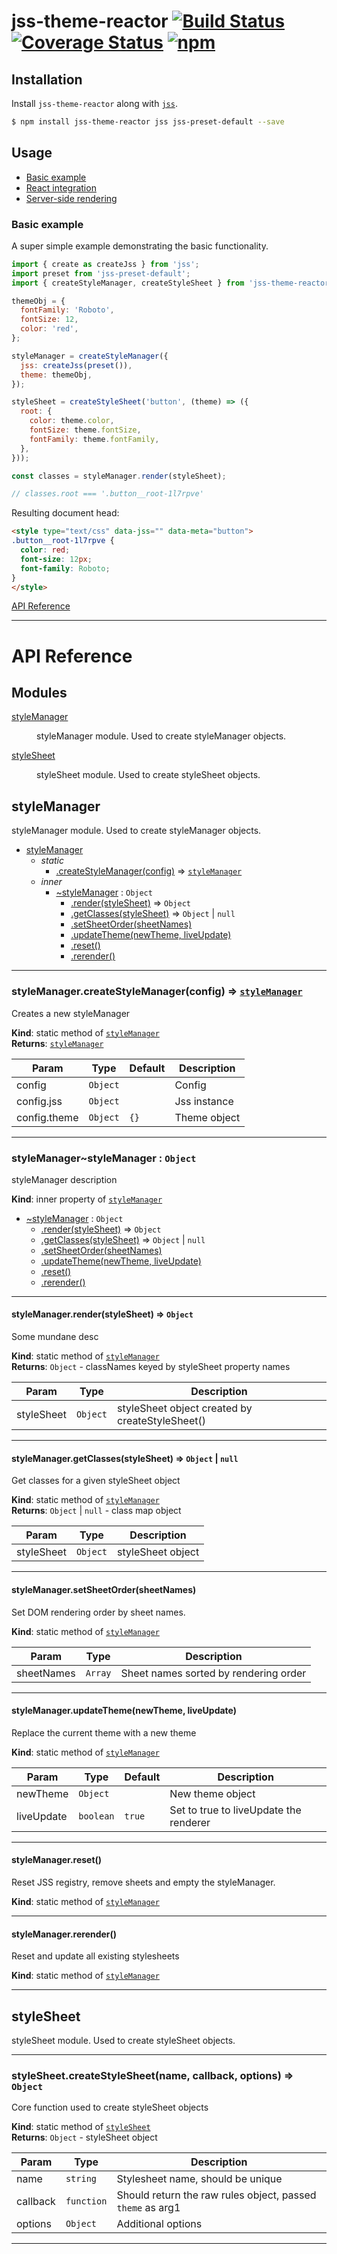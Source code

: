 # jss-theme-reactor [![Build Status](https://img.shields.io/circleci/project/nathanmarks/jss-theme-reactor/master.svg?style=flat-square)](https://circleci.com/gh/nathanmarks/jss-theme-reactor) [![Coverage Status](https://img.shields.io/coveralls/nathanmarks/jss-theme-reactor/master.svg?style=flat-square)](https://coveralls.io/github/nathanmarks/jss-theme-reactor) [![npm](https://img.shields.io/npm/v/jss-theme-reactor.svg?style=flat-square)](https://www.npmjs.com/package/jss-theme-reactor)

## Installation

Install `jss-theme-reactor` along with [`jss`](https://github.com/cssinjs/jss).

```bash
$ npm install jss-theme-reactor jss jss-preset-default --save
```

## Usage

- [Basic example](#basic-example)
- [React integration](#react-integration)
- [Server-side rendering](#server-side-rendering)

### Basic example

A super simple example demonstrating the basic functionality.

```javascript
import { create as createJss } from 'jss';
import preset from 'jss-preset-default';
import { createStyleManager, createStyleSheet } from 'jss-theme-reactor';

themeObj = {
  fontFamily: 'Roboto',
  fontSize: 12,
  color: 'red',
};

styleManager = createStyleManager({
  jss: createJss(preset()),
  theme: themeObj,
});

styleSheet = createStyleSheet('button', (theme) => ({
  root: {
    color: theme.color,
    fontSize: theme.fontSize,
    fontFamily: theme.fontFamily,
  },
}));

const classes = styleManager.render(styleSheet);

// classes.root === '.button__root-1l7rpve'
```

Resulting document head:

```html
<style type="text/css" data-jss="" data-meta="button">
.button__root-1l7rpve {
  color: red;
  font-size: 12px;
  font-family: Roboto;
}
</style>
```

[API Reference](#api-reference)

---

# API Reference

## Modules

<dl>
<dt><a href="#module_styleManager">styleManager</a></dt>
<dd><p>styleManager module. Used to create styleManager objects.</p>
</dd>
<dt><a href="#module_styleSheet">styleSheet</a></dt>
<dd><p>styleSheet module. Used to create styleSheet objects.</p>
</dd>
</dl>

<a name="module_styleManager"></a>

## styleManager
styleManager module. Used to create styleManager objects.



* [styleManager](#module_styleManager)
    * _static_
        * [.createStyleManager(config)](#module_styleManager.createStyleManager) ⇒ <code>[styleManager](#module_styleManager..styleManager)</code>
    * _inner_
        * [~styleManager](#module_styleManager..styleManager) : <code>Object</code>
            * [.render(styleSheet)](#module_styleManager..styleManager.render) ⇒ <code>Object</code>
            * [.getClasses(styleSheet)](#module_styleManager..styleManager.getClasses) ⇒ <code>Object</code> &#124; <code>null</code>
            * [.setSheetOrder(sheetNames)](#module_styleManager..styleManager.setSheetOrder)
            * [.updateTheme(newTheme, liveUpdate)](#module_styleManager..styleManager.updateTheme)
            * [.reset()](#module_styleManager..styleManager.reset)
            * [.rerender()](#module_styleManager..styleManager.rerender)


-----

<a name="module_styleManager.createStyleManager"></a>

### styleManager.createStyleManager(config) ⇒ <code>[styleManager](#module_styleManager..styleManager)</code>
Creates a new styleManager

**Kind**: static method of <code>[styleManager](#module_styleManager)</code>  
**Returns**: <code>[styleManager](#module_styleManager..styleManager)</code>  

| Param | Type | Default | Description |
| --- | --- | --- | --- |
| config | <code>Object</code> |  | Config |
| config.jss | <code>Object</code> |  | Jss instance |
| config.theme | <code>Object</code> | <code>{}</code> | Theme object |


-----

<a name="module_styleManager..styleManager"></a>

### styleManager~styleManager : <code>Object</code>
styleManager description

**Kind**: inner property of <code>[styleManager](#module_styleManager)</code>  


* [~styleManager](#module_styleManager..styleManager) : <code>Object</code>
    * [.render(styleSheet)](#module_styleManager..styleManager.render) ⇒ <code>Object</code>
    * [.getClasses(styleSheet)](#module_styleManager..styleManager.getClasses) ⇒ <code>Object</code> &#124; <code>null</code>
    * [.setSheetOrder(sheetNames)](#module_styleManager..styleManager.setSheetOrder)
    * [.updateTheme(newTheme, liveUpdate)](#module_styleManager..styleManager.updateTheme)
    * [.reset()](#module_styleManager..styleManager.reset)
    * [.rerender()](#module_styleManager..styleManager.rerender)


-----

<a name="module_styleManager..styleManager.render"></a>

#### styleManager.render(styleSheet) ⇒ <code>Object</code>
Some mundane desc

**Kind**: static method of <code>[styleManager](#module_styleManager..styleManager)</code>  
**Returns**: <code>Object</code> - classNames keyed by styleSheet property names  

| Param | Type | Description |
| --- | --- | --- |
| styleSheet | <code>Object</code> | styleSheet object created by createStyleSheet() |


-----

<a name="module_styleManager..styleManager.getClasses"></a>

#### styleManager.getClasses(styleSheet) ⇒ <code>Object</code> &#124; <code>null</code>
Get classes for a given styleSheet object

**Kind**: static method of <code>[styleManager](#module_styleManager..styleManager)</code>  
**Returns**: <code>Object</code> &#124; <code>null</code> - class map object  

| Param | Type | Description |
| --- | --- | --- |
| styleSheet | <code>Object</code> | styleSheet object |


-----

<a name="module_styleManager..styleManager.setSheetOrder"></a>

#### styleManager.setSheetOrder(sheetNames)
Set DOM rendering order by sheet names.

**Kind**: static method of <code>[styleManager](#module_styleManager..styleManager)</code>  


| Param | Type | Description |
| --- | --- | --- |
| sheetNames | <code>Array</code> | Sheet names sorted by rendering order |


-----

<a name="module_styleManager..styleManager.updateTheme"></a>

#### styleManager.updateTheme(newTheme, liveUpdate)
Replace the current theme with a new theme

**Kind**: static method of <code>[styleManager](#module_styleManager..styleManager)</code>  


| Param | Type | Default | Description |
| --- | --- | --- | --- |
| newTheme | <code>Object</code> |  | New theme object |
| liveUpdate | <code>boolean</code> | <code>true</code> | Set to true to liveUpdate the renderer |


-----

<a name="module_styleManager..styleManager.reset"></a>

#### styleManager.reset()
Reset JSS registry, remove sheets and empty the styleManager.

**Kind**: static method of <code>[styleManager](#module_styleManager..styleManager)</code>  


-----

<a name="module_styleManager..styleManager.rerender"></a>

#### styleManager.rerender()
Reset and update all existing stylesheets

**Kind**: static method of <code>[styleManager](#module_styleManager..styleManager)</code>  


-----

<a name="module_styleSheet"></a>

## styleSheet
styleSheet module. Used to create styleSheet objects.



-----

<a name="module_styleSheet.createStyleSheet"></a>

### styleSheet.createStyleSheet(name, callback, options) ⇒ <code>Object</code>
Core function used to create styleSheet objects

**Kind**: static method of <code>[styleSheet](#module_styleSheet)</code>  
**Returns**: <code>Object</code> - styleSheet object  

| Param | Type | Description |
| --- | --- | --- |
| name | <code>string</code> | Stylesheet name, should be unique |
| callback | <code>function</code> | Should return the raw rules object, passed                                    `theme` as arg1 |
| options | <code>Object</code> | Additional options |


-----

